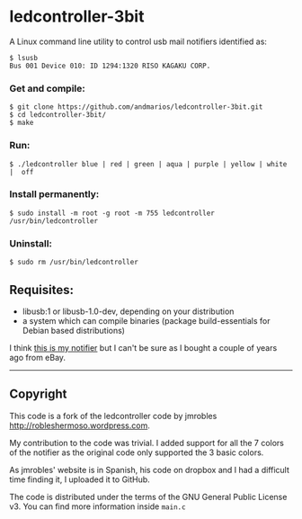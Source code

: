 # ledcontroller-3bit #

A Linux command line utility to control usb mail notifiers identified as:

    $ lsusb
    Bus 001 Device 010: ID 1294:1320 RISO KAGAKU CORP.

### Get and compile:

    $ git clone https://github.com/andmarios/ledcontroller-3bit.git
    $ cd ledcontroller-3bit/
    $ make

### Run:

    $ ./ledcontroller blue | red | green | aqua | purple | yellow | white |  off

### Install permanently:

    $ sudo install -m root -g root -m 755 ledcontroller /usr/bin/ledcontroller

### Uninstall:

    $ sudo rm /usr/bin/ledcontroller

## Requisites:

+ libusb:1 or libusb-1.0-dev, depending on your distribution
+ a system which can compile binaries (package build-essentials for Debian based distributions)


I think [this is my notifier](http://www.andmarios.com/links/mail-usb-notifier) but I can't be sure as I bought a couple of years ago from eBay.

---

## Copyright

This code is a fork of the ledcontroller code by jmrobles <http://robleshermoso.wordpress.com>.

My contribution to the code was trivial. I added support for all the 7 colors of the notifier
as the original code only supported the 3 basic colors.

As jmrobles' website is in Spanish, his code on dropbox and I had a difficult time finding
it, I uploaded it to GitHub.

The code is distributed under the terms of the GNU General Public License v3. You can find more information inside `main.c`

